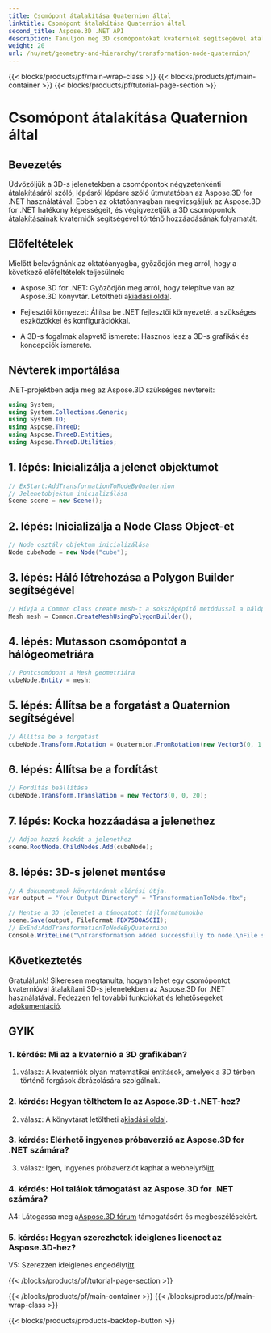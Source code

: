 ```yaml
---
title: Csomópont átalakítása Quaternion által
linktitle: Csomópont átalakítása Quaternion által
second_title: Aspose.3D .NET API
description: Tanuljon meg 3D csomópontokat kvaterniók segítségével átalakítani az Aspose.3D for .NET használatával. Lépésről lépésre útmutató kezdőknek.
weight: 20
url: /hu/net/geometry-and-hierarchy/transformation-node-quaternion/
---
```


{{< blocks/products/pf/main-wrap-class >}}
{{< blocks/products/pf/main-container >}}
{{< blocks/products/pf/tutorial-page-section >}}

# Csomópont átalakítása Quaternion által

## Bevezetés

Üdvözöljük a 3D-s jelenetekben a csomópontok négyzetenkénti átalakításáról szóló, lépésről lépésre szóló útmutatóban az Aspose.3D for .NET használatával. Ebben az oktatóanyagban megvizsgáljuk az Aspose.3D for .NET hatékony képességeit, és végigvezetjük a 3D csomópontok átalakításainak kvaterniók segítségével történő hozzáadásának folyamatát.

## Előfeltételek

Mielőtt belevágnánk az oktatóanyagba, győződjön meg arról, hogy a következő előfeltételek teljesülnek:

-  Aspose.3D for .NET: Győződjön meg arról, hogy telepítve van az Aspose.3D könyvtár. Letöltheti a[kiadási oldal](https://releases.aspose.com/3d/net/).

- Fejlesztői környezet: Állítsa be .NET fejlesztői környezetét a szükséges eszközökkel és konfigurációkkal.

- A 3D-s fogalmak alapvető ismerete: Hasznos lesz a 3D-s grafikák és koncepciók ismerete.

## Névterek importálása

.NET-projektben adja meg az Aspose.3D szükséges névtereit:

```csharp
using System;
using System.Collections.Generic;
using System.IO;
using Aspose.ThreeD;
using Aspose.ThreeD.Entities;
using Aspose.ThreeD.Utilities;
```

## 1. lépés: Inicializálja a jelenet objektumot

```csharp
// ExStart:AddTransformationToNodeByQuaternion
// Jelenetobjektum inicializálása
Scene scene = new Scene();
```

## 2. lépés: Inicializálja a Node Class Object-et

```csharp
// Node osztály objektum inicializálása
Node cubeNode = new Node("cube");
```

## 3. lépés: Háló létrehozása a Polygon Builder segítségével

```csharp
// Hívja a Common class create mesh-t a sokszögépítő metódussal a hálópéldány beállításához
Mesh mesh = Common.CreateMeshUsingPolygonBuilder();
```

## 4. lépés: Mutasson csomópontot a hálógeometriára

```csharp
// Pontcsomópont a Mesh geometriára
cubeNode.Entity = mesh;
```

## 5. lépés: Állítsa be a forgatást a Quaternion segítségével

```csharp
// Állítsa be a forgatást
cubeNode.Transform.Rotation = Quaternion.FromRotation(new Vector3(0, 1, 0), new Vector3(0.3, 0.5, 0.1));            
```

## 6. lépés: Állítsa be a fordítást

```csharp
// Fordítás beállítása
cubeNode.Transform.Translation = new Vector3(0, 0, 20);            
```

## 7. lépés: Kocka hozzáadása a jelenethez

```csharp
// Adjon hozzá kockát a jelenethez
scene.RootNode.ChildNodes.Add(cubeNode);
```

## 8. lépés: 3D-s jelenet mentése

```csharp
// A dokumentumok könyvtárának elérési útja.
var output = "Your Output Directory" + "TransformationToNode.fbx";

// Mentse a 3D jelenetet a támogatott fájlformátumokba
scene.Save(output, FileFormat.FBX7500ASCII);
// ExEnd:AddTransformationToNodeByQuaternion
Console.WriteLine("\nTransformation added successfully to node.\nFile saved at " + output);
```

## Következtetés

 Gratulálunk! Sikeresen megtanulta, hogyan lehet egy csomópontot kvaternióval átalakítani 3D-s jelenetekben az Aspose.3D for .NET használatával. Fedezzen fel további funkciókat és lehetőségeket a[dokumentáció](https://reference.aspose.com/3d/net/).

## GYIK

### 1. kérdés: Mi az a kvaternió a 3D grafikában?

1. válasz: A kvaterniók olyan matematikai entitások, amelyek a 3D térben történő forgások ábrázolására szolgálnak.

### 2. kérdés: Hogyan tölthetem le az Aspose.3D-t .NET-hez?

 2. válasz: A könyvtárat letöltheti a[kiadási oldal](https://releases.aspose.com/3d/net/).

### 3. kérdés: Elérhető ingyenes próbaverzió az Aspose.3D for .NET számára?

 3. válasz: Igen, ingyenes próbaverziót kaphat a webhelyről[itt](https://releases.aspose.com/).

### 4. kérdés: Hol találok támogatást az Aspose.3D for .NET számára?

 A4: Látogassa meg a[Aspose.3D fórum](https://forum.aspose.com/c/3d/18) támogatásért és megbeszélésekért.

### 5. kérdés: Hogyan szerezhetek ideiglenes licencet az Aspose.3D-hez?

 V5: Szerezzen ideiglenes engedélyt[itt](https://purchase.aspose.com/temporary-license/).

{{< /blocks/products/pf/tutorial-page-section >}}

{{< /blocks/products/pf/main-container >}}
{{< /blocks/products/pf/main-wrap-class >}}

{{< blocks/products/products-backtop-button >}}

